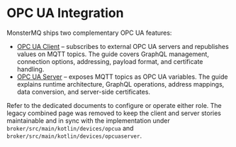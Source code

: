 # OPC UA Integration

MonsterMQ ships two complementary OPC UA features:

- [OPC UA Client](opcua-client.md) – subscribes to external OPC UA servers and republishes values on MQTT topics. The guide covers GraphQL management, connection options, addressing, payload format, and certificate handling.
- [OPC UA Server](opcua-server.md) – exposes MQTT topics as OPC UA variables. The guide explains runtime architecture, GraphQL operations, address mappings, data conversion, and server-side certificates.

Refer to the dedicated documents to configure or operate either role. The legacy combined page was removed to keep the client and server stories maintainable and in sync with the implementation under `broker/src/main/kotlin/devices/opcua` and `broker/src/main/kotlin/devices/opcuaserver`.
